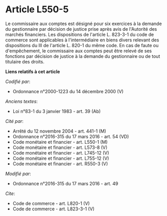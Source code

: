 # Article L550-5

Le commissaire aux comptes est désigné pour six exercices à la demande du gestionnaire par décision de justice prise après
avis de l'Autorité des marchés financiers. Les dispositions de l'article L. 823-3-1 du code de commerce sont applicables à
l'intermédiaire en biens divers relevant des dispositions du III de l'article L. 820-1 du même code. En cas de faute ou
d'empêchement, le commissaire aux comptes peut être relevé de ses fonctions par décision de justice à la demande du
gestionnaire ou de tout titulaire des droits.

**Liens relatifs à cet article**

_Codifié par_:

  - Ordonnance n°2000-1223 du 14 décembre 2000 (V)

_Anciens textes_:

  - Loi n°83-1 du 3 janvier 1983 - art. 39 (Ab)

_Cité par_:

  - Arrêté du 12 novembre 2004 - art. 441-1 (M)
  - Ordonnance n°2016-315 du 17 mars 2016 - art. 54 (VD)
  - Code monétaire et financier - art. L550-1 (M)
  - Code monétaire et financier - art. L573-8 (V)
  - Code monétaire et financier - art. L745-12 (V)
  - Code monétaire et financier - art. L755-12 (V)
  - Code monétaire et financier - art. R550-3 (V)

_Modifié par_:

  - Ordonnance n°2016-315 du 17 mars 2016 - art. 49

_Cite_:

  - Code de commerce - art. L820-1 (V)
  - Code de commerce - art. L823-3-1 (V)
